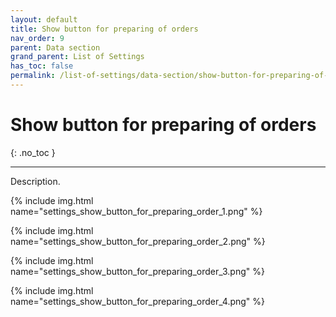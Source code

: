 ```yaml
---
layout: default
title: Show button for preparing of orders
nav_order: 9
parent: Data section
grand_parent: List of Settings
has_toc: false
permalink: /list-of-settings/data-section/show-button-for-preparing-of-orders
---
```


# Show button for preparing of orders
{: .no_toc }

---

Description.

{% include img.html name="settings_show_button_for_preparing_order_1.png" %}

{% include img.html name="settings_show_button_for_preparing_order_2.png" %}

{% include img.html name="settings_show_button_for_preparing_order_3.png" %}

{% include img.html name="settings_show_button_for_preparing_order_4.png" %}
